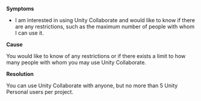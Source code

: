 
        

**Symptoms** 

*   I am interested in using Unity Collaborate and would like to know if there are any restrictions, such as the maximum number of people with whom I can use it.

**Cause** 

You would like to know of any restrictions or if there exists a limit to how many people with whom you may use Unity Collaborate.

**Resolution** 

You can use Unity Collaborate with anyone, but no more than 5 Unity Personal users per project.

      